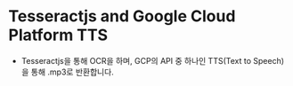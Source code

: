# Tesseractjs and Google Cloud Platform TTS

- Tesseractjs을 통해 OCR을 하며, GCP의 API 중 하나인 TTS(Text to Speech)을 통해 .mp3로 반환합니다.
